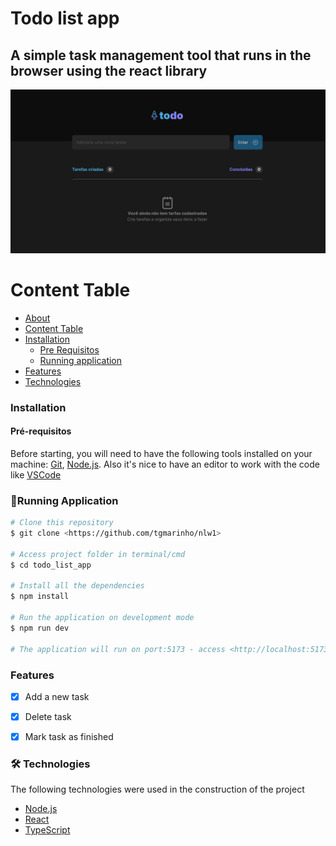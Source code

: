 # Todo list app
## A simple task management tool that runs in the browser using the react library
![Todo List Image](/src/assets/todo_list.png)
# Content Table
<!--ts-->
   * [About](#todo-list-app)
   * [Content Table](#Content-Table)
   * [Installation](#installation)
        * [Pre Requisitos](#pre-requisitos)
        * [Running application](#running-application)
   * [Features](#features)
   * [Technologies](#technologies)
<!--te-->


### Installation
#### Pré-requisitos

Before starting, you will need to have the following tools installed on your machine:
[Git](https://git-scm.com), [Node.js](https://nodejs.org/en/). 
Also it's nice to have an editor to work with the code like [VSCode](https://code.visualstudio.com/)



### 🎲Running Application

```bash
# Clone this repository
$ git clone <https://github.com/tgmarinho/nlw1>

# Access project folder in terminal/cmd
$ cd todo_list_app

# Install all the dependencies
$ npm install

# Run the application on development mode
$ npm run dev

# The application will run on port:5173 - access <http://localhost:5173>
```

### Features

- [x] Add a new task
- [x] Delete task
- [x] Mark task as finished


### 🛠 Technologies

The following technologies were used in the construction of the project

- [Node.js](https://nodejs.org/en/)
- [React](https://pt-br.reactjs.org/)
- [TypeScript](https://www.typescriptlang.org/)